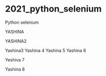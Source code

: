# 2021_python_selenium
Python selenium

YASHINA

YASHINA2

Yashina3
Yashina 4
Yashina 5
Yashina 6

Yeshiva 7 

Yashina 8
